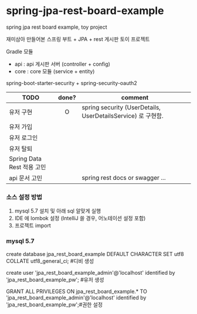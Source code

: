 # spring-jpa-rest-board-example

spring jpa rest board example, toy project

재미삼아 만들어본 스프링 부트 + JPA + rest 게시판 토이 프로젝트


Gradle 모듈
- api : api 게시판 서버 (controller + config)
- core : core 모듈 (service + entity)

spring-boot-starter-security + spring-security-oauth2

| TODO        | done? | comment |
|-------------|:-----:|---------|
| 유저 구현     | O     |   spring security (UserDetails, UserDetailsService) 로 구현함.      |
| 유저 가입     |       |         |
| 유저 로그인    |       |         |
| 유저 탈퇴     |       |         |
| Spring Data Rest 적용 고민 | | |
| api 문서 고민 | | spring rest docs or swagger ...|

### 소스 설정 방법
1. mysql 5.7 설치 및 아래 sql 알맞게 실행
2. IDE 에 lombok 설정 (IntelliJ 쓸 경우, 어노테이션 설정 포함)
3. 프로젝트 import

### mysql 5.7 

create database jpa_rest_board_example DEFAULT CHARACTER SET utf8 COLLATE utf8_general_ci; #디비 생성

create user 'jpa_rest_board_example_admin'@'localhost' identified by 'jpa_rest_board_example_pw'; #유저 생성

GRANT ALL PRIVILEGES ON jpa_rest_board_example.* TO 'jpa_rest_board_example_admin'@'localhost' identified by 'jpa_rest_board_example_pw';#권한 설정